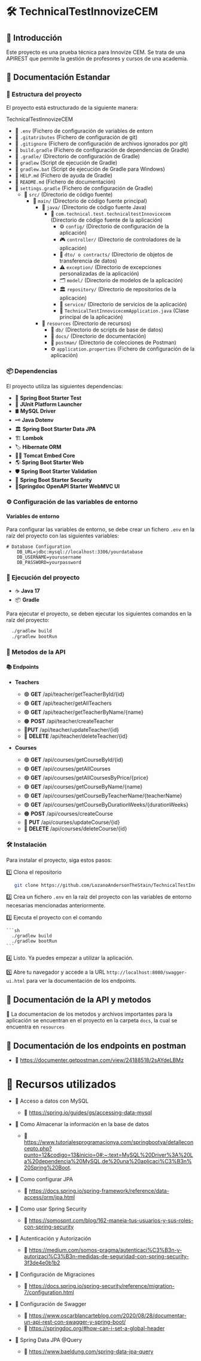 #  🛠️  TechnicalTestInnovizeCEM

## 📌 Introducción

Este proyecto es una prueba técnica para Innovize CEM. 
Se trata de una APIREST que permite la gestión de profesores y cursos de una academia.

## 📂 Documentación Estandar

### 📁 Estructura del proyecto

El proyecto está estructurado de la siguiente manera:

TechnicalTestInnovizeCEM
* 📄 `.env` (Fichero de configuración de variables de entorn
* 📄 `.gitatributes` (Fichero de configuración de git)
* 📄 `.gitignore` (Fichero de configuración de archivos ignorados por git)
* 📄 `build.gradle` (Fichero de configuración de dependencias de Gradle)
* 📂 `.gradle/` (Directorio de configuración de Gradle)
* 📄 `gradlew` (Script de ejecución de Gradle)
* 📄 `gradlew.bat` (Script de ejecución de Gradle para Windows)
* 📄 `HELP.md` (Fichero de ayuda de Gradle)
* 📄 `README.md` (Fichero de documentación)
* 📄 `settings.gradle` (Fichero de configuración de Gradle)
  * 📂 `src/` (Directorio de código fuente)
    + 📂 `main/` (Directorio de código fuente principal)
        - 📂 `java/` (Directorio de código fuente Java)
           - 📂 `com.technical.test.technicaltestInnovicecem` (Directorio de código fuente de la aplicación)
              - ⚙️ `config/` (Directorio de configuración de la aplicación)
              - 🎮 `controller/` (Directorio de controladores de la aplicación)
              - 🔄 `dto/ o contracts/` (Directorio de objetos de transferencia de datos)
              - ⚠️ `exception/` (Directorio de excepciones personalizadas de la aplicación)
              - 🗂️ `model/` (Directorio de modelos de la aplicación)
              - 🏛️ `repository/` (Directorio de repositorios de la aplicación)
              - 🔧 `service/` (Directorio de servicios de la aplicación)
              - 🚀 `TechnicalTestInnovicecemApplication.java` (Clase principal de la aplicación)
        - 📂 `resources` (Directorio de recursos)
           - 📂 `db/` (Directorio de scripts de base de datos)
           - 📂 `docs/` (Directorio de documentación)
           - 📂 `postman/` (Directorio de colecciones de Postman)
           - ⚙️ `application.properties` (Fichero de configuración de la aplicación)


### 📦 Dependencias

El proyecto utiliza las siguientes dependencias:

- 🌱 **Spring Boot Starter Test**
- 🧪 **JUnit Platform Launcher**
- 🛢️ **MySQL Driver**
- 🗝️ **Java Dotenv**
- 🏛️ **Spring Boot Starter Data JPA**
- 🏗️ **Lombok**
- 🏷️ **Hibernate ORM**
- 🐱‍💻 **Tomcat Embed Core**
- 🌎 **Spring Boot Starter Web**
- 🛡️ **Spring Boot Starter Validation**
- 📜 **Spring Boot Starter Security**
- 📖**Springdoc OpenAPI Starter WebMVC UI**


### ⚙️ Configuración de las variables de entorno

#### Variables de entorno

Para configurar las variables de entorno, se debe crear un fichero `.env` en la raíz del proyecto con las siguientes variables:

```properties
# Database Configuration
    DB_URL=jdbc:mysql://localhost:3306/yourdatabase
    DB_USERNAME=yourusername
    DB_PASSWORD=yourpassword
```


### 🚀 Ejecución del proyecto

- ☕ **Java 17**
- 📦 **Gradle**

Para ejecutar el proyecto, se deben ejecutar los siguientes comandos en la raíz del proyecto:

```bash
  ./gradlew build
  ./gradlew bootRun
```


### 🔗 Metodos de la API

#### 📚 Endpoints

* **Teachers**
  - 🟢 **GET** /api/teacher/getTeacherById/{id}
  - 🟢 **GET** /api/teacher/getAllTeachers
  - 🟢 **GET** /api/teacher/getTeacherByName/{name}
  - 🟠 **POST** /api/teacher/createTeacher
  - 🔵**PUT** /api/teacher/updateTeacher/{id}
  - 🔴 **DELETE** /api/teacher/deleteTeacher/{id}


* **Courses**
   -  🟢 **GET** /api/courses/getCourseById/{id}
   -  🟢 **GET** /api/courses/getAllCourses
   -  🟢 **GET** /api/courses/getAllCoursesByPrice/{price}
   -  🟢 **GET** /api/courses/getCourseByName/{name}
   -  🟢 **GET** /api/courses/getCourseByTeacherName/{teacherName}
   -  🟢 **GET** /api/courses/getCourseByDurationWeeks/{durationWeeks}
   -  🟠 **POST** /api/courses/createCourse
   - 🔵 **PUT** /api/courses/updateCourse/{id}
   - 🔴 **DELETE** /api/courses/deleteCourse/{id}


### 🛠️ Instalación

Para instalar el proyecto, siga estos pasos:

1️⃣  Clona el repositorio
   ```sh
      git clone https://github.com/LozanoAndersonTheStain/TechnicalTestInnovizeCEM.git
   ```

2️⃣  Crea un fichero `.env` en la raíz del proyecto con las variables de entorno necesarias mencionadas anteriormente.

3️⃣ Ejecuta el proyecto con el comando 

    ```sh
      ./gradlew build
      ./gradlew bootRun 
    ```

4️⃣ Listo. Ya puedes empezar a utilizar la aplicación.

5️⃣ Abre tu navegador y accede a la URL `http://localhost:8080/swagger-ui.html` para ver la documentación de los endpoints.


## 📜 Documentación de la API y metodos

📂 La documentacion de los metodos y archivos importantes para la aplicación se encuentran en el proyecto en la carpeta `docs`, la cual se encuentra en ``resources``

## 📜 Documentación de los endpoints en postman
* 🔗 https://documenter.getpostman.com/view/24188518/2sAYdeLBMz

# 🔗 Recursos utilizados

* 📌  Acceso a datos con MySQL
  - 🔗 https://spring.io/guides/gs/accessing-data-mysql


* 📌  Como Almacenar la información en la base de datos
  - 🔗 https://www.tutorialesprogramacionya.com/springbootya/detalleconcepto.php?punto=12&codigo=13&inicio=0#:~:text=MySQL%20Driver%3A%20La%20dependencia%20MySQL,de%20una%20aplicaci%C3%B3n%20Spring%20Boot.


* 📌  Como configurar JPA
  - 🔗 https://docs.spring.io/spring-framework/reference/data-access/orm/jpa.html


* 📌  Como usar Spring Security
  - 🔗 https://somospnt.com/blog/162-maneja-tus-usuarios-y-sus-roles-con-spring-security


* 📌  Autenticación y Autorización
  - 🔗 https://medium.com/somos-pragma/autenticaci%C3%B3n-y-autorizaci%C3%B3n-medidas-de-seguridad-con-spring-security-3f3de4e0b1b2


* 📌  Configuración de Migraciones
  - 🔗 https://docs.spring.io/spring-security/reference/migration-7/configuration.html


* 📌  Configuración de Swagger
  - 🔗 https://www.oscarblancarteblog.com/2020/08/28/documentar-un-api-rest-con-swagger-y-spring-boot/
  - 🔗  https://springdoc.org/#how-can-i-set-a-global-header


* 📌  Spring Data JPA @Query
  - 🔗 https://www.baeldung.com/spring-data-jpa-query